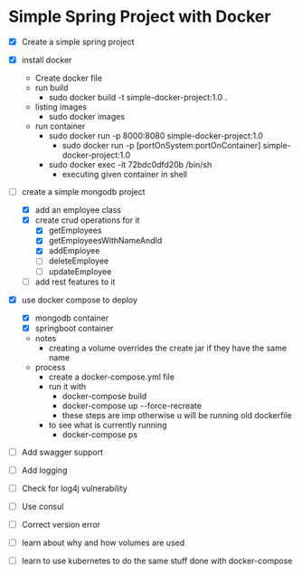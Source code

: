 # Simple Spring Project with Docker

- [X] Create a simple spring project
- [X] install docker
  - Create docker file
  - run build
    - sudo docker build -t simple-docker-project:1.0 .
  - listing images
    - sudo docker images  
  - run container
    - sudo docker run -p 8000:8080 simple-docker-project:1.0 
      - sudo docker run -p [portOnSystem:portOnContainer] simple-docker-project:1.0 
    - sudo docker exec -it 72bdc0dfd20b  /bin/sh
      - executing given container in shell
- [ ] create a simple mongodb project
  - [X] add an employee class
  - [X] create crud operations for it
    - [X] getEmployees
    - [X] getEmployeesWithNameAndId
    - [X] addEmployee
    - [ ] deleteEmployee
    - [ ] updateEmployee
  - [ ] add rest features to it
- [X] use docker compose to deploy
  - [X] mongodb container
  - [X] springboot container  
  - notes
    - creating a volume overrides the create jar if they have the same name
  - process
    - create a docker-compose.yml file
    - run it with
      - docker-compose build
      - docker-compose up --force-recreate
      - these steps are imp otherwise u will be running old dockerfile
    - to see what is currently running 
      - docker-compose ps
- [ ] Add swagger support
- [ ] Add logging
- [ ] Check for log4j vulnerability
- [ ] Use consul
- [ ] Correct version error
- [ ] learn about why and how volumes are used
- [ ] learn to use kubernetes to do the same stuff done with docker-compose
    
